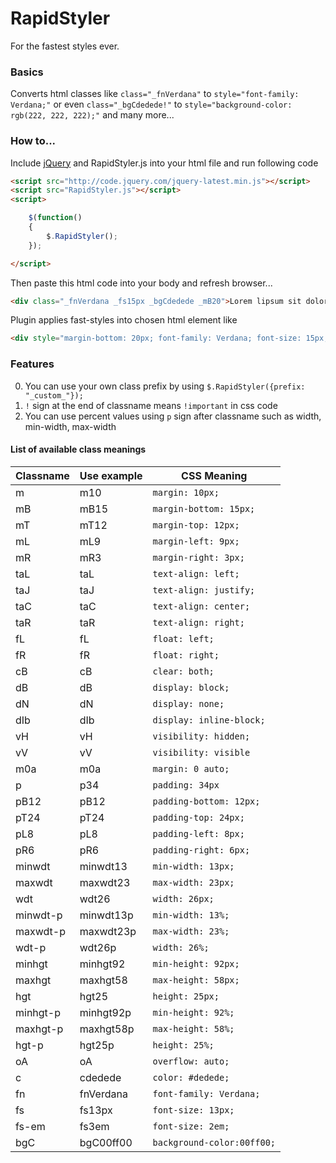 RapidStyler
===========

For the fastest styles ever.

### Basics
Converts html classes like ```class="_fnVerdana"``` to ```style="font-family: Verdana;"```
or even ```class="_bgCdedede!"``` to ```style="background-color: rgb(222, 222, 222);"``` and many more...

### How to...
Include [jQuery](http://code.jquery.com/jquery-latest.min.js) and RapidStyler.js into your html file and run following code

```html
<script src="http://code.jquery.com/jquery-latest.min.js"></script>
<script src="RapidStyler.js"></script>
<script>

    $(function()
    {
        $.RapidStyler();
    });

</script>
```

Then paste this html code into your body and refresh browser...

```html
<div class="_fnVerdana _fs15px _bgCdedede _mB20">Lorem lipsum sit dolor amet</div>
```

Plugin applies fast-styles into chosen html element like
```html
<div style="margin-bottom: 20px; font-family: Verdana; font-size: 15px; background-color: rgb(222, 222, 222);" class="_fnVerdana _fs15px _bgCdedede _mB20">Lorem lipsum sit dolor amet</div>
```

### Features
0.  You can use your own class prefix by using ```$.RapidStyler({prefix: "_custom_"});```
0.  ```!``` sign at the end of classname means ```!important``` in css code
0.  You can use percent values using ```p``` sign after classname such as width, min-width, max-width

#### List of available class meanings
|Classname|Use example|CSS Meaning|
|---------|-----------|-----------|
|m        |m10           |```margin: 10px;```|
|mB     |mB15       |```margin-bottom: 15px;```|
|mT     |mT12       |```margin-top: 12px;```|
|mL     |mL9        |```margin-left: 9px;```|
|mR     |mR3        |```margin-right: 3px;```|
|taL    |taL        |```text-align: left;```|
|taJ    |taJ        |```text-align: justify;```|
|taC    |taC        |```text-align: center;```|
|taR    |taR        |```text-align: right;```|
|fL     |fL         |```float: left;```|
|fR     |fR         |```float: right;```|
|cB     |cB         |```clear: both;```|
|dB     |dB         |``` display: block; ```|
|dN     |dN         |``` display: none; ```|
|dIb     |dIb         |``` display: inline-block; ```|
|vH     |vH         |``` visibility: hidden; ```|
|vV     |vV         |``` visibility: visible ```|
|m0a     |m0a         |``` margin: 0 auto; ```|
|p     |p34         |``` padding: 34px ```|
|pB12     |pB12         |``` padding-bottom: 12px; ```|
|pT24     |pT24         |``` padding-top: 24px; ```|
|pL8     |pL8         |``` padding-left: 8px; ```|
|pR6     |pR6         |``` padding-right: 6px; ```|
|minwdt     |minwdt13         |``` min-width: 13px; ```|
|maxwdt     |maxwdt23         |``` max-width: 23px; ```|
|wdt     |wdt26         |``` width: 26px; ```|
|minwdt-p     |minwdt13p         |``` min-width: 13%; ```|
|maxwdt-p     |maxwdt23p         |``` max-width: 23%; ```|
|wdt-p     |wdt26p         |``` width: 26%; ```|
|minhgt     |minhgt92         |``` min-height: 92px; ```|
|maxhgt     |maxhgt58         |``` max-height: 58px; ```|
|hgt     |hgt25         |``` height: 25px; ```|
|minhgt-p     |minhgt92p         |``` min-height: 92%; ```|
|maxhgt-p     |maxhgt58p         |``` max-height: 58%; ```|
|hgt-p     |hgt25p         |``` height: 25%; ```|
|oA     |oA         |``` overflow: auto; ```|
|c     |cdedede         |``` color: #dedede; ```|
|fn     |fnVerdana         |``` font-family: Verdana; ```|
|fs     |fs13px         |``` font-size: 13px; ```|
|fs-em     |fs3em         |``` font-size: 2em; ```|
|bgC     |bgC00ff00         |``` background-color:00ff00; ```|


